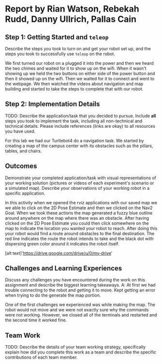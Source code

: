 # Report by Rian Watson, Rebekah Rudd, Danny Ullrich, Pallas Cain

## Step 1: Getting Started and `teleop`

Describe the steps you took to turn on and get your robot set up, and the steps you took to successfully use `teleop` on the robot.

We first turned our robot on a plugged it into the power and then we heard the two chimes and waited for it to show up on the wifi. When it wasn't showing up we held the two buttons on either side of the power button and then it showed up on the wifi. Then we waited for it to connect and went to the webpage. We then watched the videos about navigation and map building and started to take the steps to complete that with our robot.

## Step 2: Implementation Details

TODO: Describe the application/task that you decided to pursue. Include **all** steps you took to implement the task, including all non-technical and technical details. Please include references (links are okay) to all resources you have used.

For this lab we had our Turtlebot4 do a navigation task. We started by creating a map of the campus center with its obstacles such as the pillars, tables, and chairs.

## Outcomes

Demonstrate your completed application/task with visual representations of your working solution (pictures or videos of each experiment's scenario or a simulated map). Describe your observations of your working robot in a specific application.

In this activity when we opened the rviz applications with our saved map we we able to click on the 2D Pose Estimate and then we clicked on the Nav2 Goal. When we took these actions the map generated a fuzzy blue outline around anywhere on the map where there was an obstacle. After having clicked on the 2D Pose Estimate you could then click somewhere on the map to indicate the location you wanted your robot to reach. After doing this your robot would find a route around obstacles to the final destination. The red line indicates the route the robot intends to take and the black dot with dispersing green color around it indicates the robot itself.

[alt text]'https://drive.google.com/drive/u/0/my-drive'

## Challenges and Learning Experiences

Discuss any challenges you have encountered during the work on this assignment and describe the biggest learning takeaways.
A: At first we had trouble connecting to the robot and getting it to move. Kept getting an error when trying to do the generate the map portion.

One of the first challenges we experienced was while making the map. The robot would not move and we were not exactly sure why the commands were not working. However, we closed all of the terminals and restarted and the second time it worked fine.

## Team Work

TODO: Describe the details of your team working strategy, specifically explain how did you complete this work as a team and describe the specific contributions of each team member.
